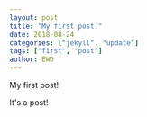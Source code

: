 ```yaml
---
layout: post
title: "My first post!"
date: 2018-08-24
categories: ["jekyll", "update"]
tags: ["first", "post"]
author: EWD
---
```


My first post!

It's a post!